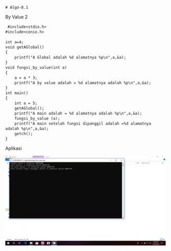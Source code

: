    # Algo-8.1
By Value 2

     #include<stdio.h>
    #include<conio.h>

    int a=4;
    void getAGlobal()
    {
        printf("A Global adalah %d alamatnya %p\n",a,&a);
    }
    void fungsi_by_value(int a)
    {
        a = a * 3;
        printf("A by value adalah = %d alamatnya adalah %p\n",a,&a);
    }
    int main()
    {
        int a = 5;
        getAGlobal();
        printf("A main adalah = %d alamatnya adalah %p\n",a,&a);
        fungsi_by_value (a);
        printf("A main setelah fungsi dipanggil adalah =%d alamatnya adalah %p\n",a,&a);
        getch();
    }

Aplikasi

![img](https://github.com/muhammadyusufalfaqih/Algo-8.1/blob/master/by%20value%202%20img.png)
